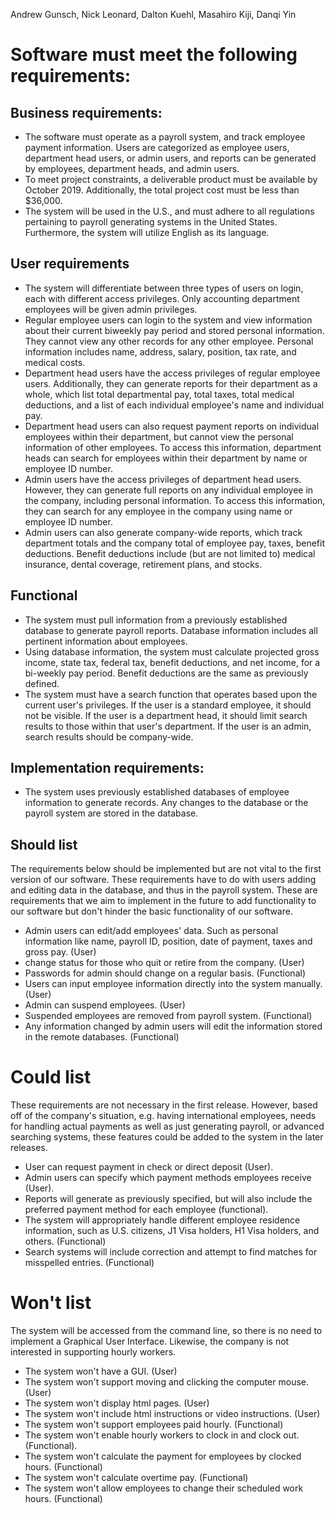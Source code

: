 Andrew Gunsch, Nick Leonard, Dalton Kuehl, Masahiro Kiji, Danqi Yin
# Software must meet the following requirements:
## Business requirements:
* The software must operate as a payroll system, and track employee payment information.  Users are categorized as employee users, department head users, or admin users, and reports can be generated by employees, department heads, and admin users.  
* To meet project constraints, a deliverable product must be available by October 2019. Additionally, the total project cost must be less than $36,000.
* The system will be used in the U.S., and must adhere to all regulations pertaining to payroll generating systems in the United States. Furthermore, the system will utilize English as its language.

## User requirements

* The system will differentiate between three types of users on login, each with different access privileges.  Only accounting department employees will be given admin privileges.
* Regular employee users can login to the system and view information about their current biweekly pay period and stored personal information.  They cannot view any other records for any other employee.  Personal information includes name, address, salary, position, tax rate, and medical costs.
* Department head users have the access privileges of regular employee users.  Additionally, they can generate reports for their department as a whole, which list total departmental pay, total taxes, total medical deductions, and a list of each individual employee's name and individual pay.  
* Department head users can also request payment reports on individual employees within their department, but cannot view the personal information of other employees. To access this information, department heads can search for employees within their department by name or employee ID number.
* Admin users have the access privileges of department head users. However, they can generate full reports on any individual employee in the company, including personal information.  To access this information, they can search for any employee in the company using name or employee ID number.
* Admin users can also generate company-wide reports, which track department totals and the company total of employee pay, taxes, benefit deductions. Benefit deductions include (but are not limited to) medical insurance, dental coverage, retirement plans, and stocks.

## Functional
* The system must pull information from a previously established database to generate payroll reports.  Database information includes all pertinent information about employees.
* Using database information, the system must calculate projected gross income, state tax, federal tax, benefit deductions, and net income, for a bi-weekly pay period.  Benefit deductions are the same as previously defined.
* The system must have a search function that operates based upon the current user's privileges.  If the user is a standard employee, it should not be visible.  If the user is a department head, it should limit search results to those within that user's department.  If the user is an admin, search results should be company-wide.

## Implementation requirements:

* The system uses previously established databases of employee information to generate records.  Any changes to the database or the payroll system are stored in the database.

## Should list
The requirements below should be implemented but are not vital to the first version of our software. These requirements have to do with users adding and editing data in the database, and thus in the payroll system. These are requirements that we aim to implement in the future to add functionality to our software but don't hinder the basic functionality of our software.
* Admin users can edit/add employees' data. Such as personal information like name, payroll ID, position, date of payment, taxes and gross pay. (User)
* change status for those who quit or retire from the company. (User)
* Passwords for admin should change on a regular basis. (Functional)
* Users can input employee information directly into the system manually. (User)
* Admin can suspend employees. (User)
* Suspended employees are removed from payroll system. (Functional)
* Any information changed by admin users will edit the information stored in the remote databases. (Functional)

# Could list
These requirements are not necessary in the first release. However, based off of the company's situation, e.g. having international employees, needs for handling actual payments as well as just generating payroll, or advanced searching systems, these features could be added to the system in the later releases.   

* User can request payment in check or direct deposit (User).  
* Admin users can specify which payment methods employees receive (User).
* Reports will generate as previously specified, but will also include the preferred payment method for each employee (functional).
* The system will appropriately handle different employee residence information, such as U.S. citizens, J1 Visa holders, H1 Visa holders, and others. (Functional)
* Search systems will include correction and attempt to find matches for misspelled entries. (Functional)

# Won't list
The system will be accessed from the command line, so there is no need to implement a Graphical User Interface. Likewise, the company is not interested in supporting hourly workers.
* The system won't have a GUI. (User)
* The system won't support moving and clicking the computer mouse. (User)
* The system won't display html pages. (User)
* The system won't include html instructions or video instructions. (User)
* The system won't support employees paid hourly. (Functional)
* The system won't enable hourly workers to clock in and clock out. (Functional).
* The system won't calculate the payment for employees by clocked hours. (Functional)
* The system won't calculate overtime pay. (Functional)
* The system won't allow employees to change their scheduled work hours. (Functional)
